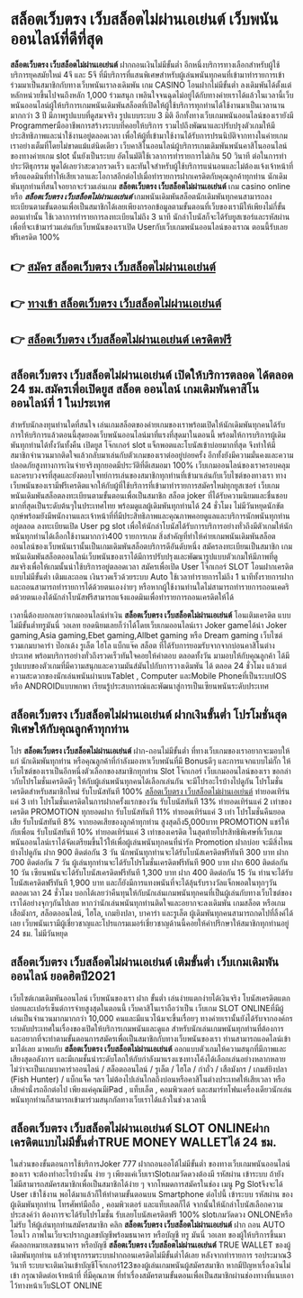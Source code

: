# สล็อตเว็บตรง เว็บสล็อตไม่ผ่านเอเย่นต์  เว็บพนันออนไลน์ที่ดีที่สุด

**สล็อตเว็บตรง เว็บสล็อตไม่ผ่านเอเย่นต์** ฝากถอนเงินไม่มีขั้นต่ำ  อีกหนึ่งบริการทางเลือกสำหรับผู้ใช้บริการยุคสมัยใหม่ 4จี และ 5จี ที่มีบริการที่แสนพิเศษสำหรับผู้เล่นพนันทุกคนที่เข้ามาทำรายการเข้าร่วมมาเป็นสมาชิกกับทางเว็บพนันเราลงเดิมพัน เกม CASINO  โอนฝากไม่มีขั้นต่ำ ลงเดิมพันได้ตั้งแต่ หลักหน่วยขึ้นไปจนถึงหลัก 1,000 ร่วมสนุก เพลินใจจนฉุดไม่อยู่ได้กับทางค่ายเราได้แล้วในเวลานี้เว็บพนันออนไลน์ผู้ให้บริการเกมพนันเดิมพันสล็อตที่เปิดให้ผู้ใช้บริการทุกท่านได้ใช้งานมาเป็นเวลานานมากกว่า 3 ปี มีภาพรูปแบบที่ดูสมจจริง รูปแบบระบบ 3 มิติ
อีกทั้งทางเว็บเกมพนันออนไลน์ของเรายังมี Programmerมืออาชีพการสร้างระบบที่คอยให้บริการ  รวมไปถึงพัฒนาและปรับปรุงตัวเกมให้มีประสิทธิภาพและน่าใช้งานอยู่ตลอดเวลา เพื่อให้ผู้ที่เข้ามาใช้งานได้รับการปรนนิบัติจากทางในค่ายเกมเราอย่างเต็มที่โดยไม่ขาดแม้แต่นิดเดียว เว็บคาสิโนออนไลน์ผู้บริการเกมเดิมพันพนันคาสิโนออนไลน์ของทางค่ายเกม slot นั้นยังเป็นระบบ อัตโนมัติใช้เวลาการทำรายการไม่เกิน 50 วินาที ต่อในการทำประวัติธุกรรม พูดได้เลยว่าสะดวกรวดเร็ว และทันใจสำหรับผู้ใช้บริการแน่นอนและไม่ต้องแจ้งเจ้าหน้าที่หรือแอดมินที่ทำให้เสียเวลาและโอกาสอีกต่อไปเมื่อทำรายการฝากเครดิตกับคุณลูกค้าทุกท่าน
นักเดิมพันทุกท่านที่สนใจอยากจะร่วมเล่นเกม **สล็อตเว็บตรง เว็บสล็อตไม่ผ่านเอเย่นต์** เกม casino online หรือ ***สล็อตเว็บตรง เว็บสล็อตไม่ผ่านเอเย่นต์*** เกมพนันเดิมพันสล็อตนักเดิมพันทุกคนสามารถลงทะเบียนตามขั้นตอนเพื่อเป็นสมาชิกได้เลยเพียงกรอกข้อมูลตามขั้นตอนที่เว็บของเรามีให้เพียงไม่กี่ขั้นตอนเท่านั้น ใช้เวลาการทำรายการลงทะเบียนไม่ถึง 3 นาที นักล่าโบนัสก็จะได้รับยูสเซอร์และรหัสผ่านเพื่อที่จะเข้ามาร่วมเล่นกับเว็บพนันของเราเปิด Userกับเว็บเกมพนันออนไลน์ของเราณ ตอนนี้รับเลยฟรีเครดิต 100%

## 👉 [สมัคร สล็อตเว็บตรง เว็บสล็อตไม่ผ่านเอเย่นต์](https://archa888.com/)
## 👉 [ทางเข้า สล็อตเว็บตรง เว็บสล็อตไม่ผ่านเอเย่นต์](https://archa888.com/)
## 👉 [สล็อตเว็บตรง เว็บสล็อตไม่ผ่านเอเย่นต์ เครดิตฟรี](https://archa888.com/)

## สล็อตเว็บตรง เว็บสล็อตไม่ผ่านเอเย่นต์ เปิดให้บริการตลอด ได้ตลอด 24 ชม.สมัครเพื่อเปิดยูส สล็อต ออนไลน์ เกมเดิมพันคาสิโนออนไลน์ที่ 1 ในประเทศ

สำหรับนักลงทุนท่านใดที่สนใจ เล่นเกมสล็อตของค่ายเกมของเราพร้อมเปิดให้นักเดิมพันทุกคนได้รับการให้บริการแล้วตอนนี้สุดยอดเว็บพนันออนไลน์มาที่แรงที่สุดมาในตอนนี้ พร้อมให้การบริการผู้เดิมพันทุกท่านได้ทั้งวันทั้งคืน เปิดยูส โจ๊กเกอร์ slot แจ็กพอตและโบนัสเข้าบ่อยมากที่สุด จึงทำให้มีสมาชิกจำนวนมากติดใจแล้วกลับมาเล่นกับตัวเกมของเราต่ออยู่บ่อยครั้ง อีกทั้งยังมีความมั่นคงและความปลอดภัยสูงทางการเงินจ่ายจริงทุกยอดมีประวัติที่ดีเสมอมา 100% เว็บเกมออนไลน์ของเราครอบคลุมและครบวงจรที่สุดและยังตอบโจทย์การเล่นของสมาชิกทุกท่านที่เข้ามาเล่นกับเว็บไซต์ของทางเรา
ทางเว็บพนันของเรามีฟรีเครดิตแจกให้กับผู้ที่ใช้บริการที่เข้ามาทำรายการสมัครใหม่ทุกยูสเซอร์ เว็บเกมพนันเดิมพันสล็อตลงทะเบียนตามขั้นตอนเพื่อเป็นสมาชิก สล็อต joker ที่ได้รับความนิยมและชื่นชอบมากที่สุดเป็นระดับต้นๆในประเทศไทย พร้อมดูแลผู้เดิมพันทุกท่านได้ 24 ชั่วโมง ไม่มีวันหยุดนักขัตฤกษ์พร้อมยังมีพนักงานและเจ้าหน้าที่ที่มีประสิทธิภาพและคุณภาพคอยดูแลและบริการนักพนันทุกท่านอยู่ตลอด ลงทะเบียนเปิด User pg slot เพื่อให้นักล่าโบนัสได้รับการบริการอย่างทั่วถึงมีตัวเกมให้นักพนันทุกท่านได้เลือกใช้งานมากกว่า400 รายการเกม
สิ่งสำคัญที่ทำให้ค่ายเกมพนันเดิมพันสล็อตออนไลน์ของเว็บพนันเรานั้นเป็นเกมเดิมพันสล็อตบริการดีอันดับหนึ่ง สมัครลงทะเบียนเป็นสมาชิก  เกมพนันเดิมพันสล็อตออนไลน์เว็บพนันของเราได้มีการปรับปรุงและพัฒนารูปแบบตัวเกมให้มีภาพที่ดูสมจริงเพื่อให้เกมนั้นน่าใช้บริการอยู่ตลอดเวลา สมัครเพื่อเปิด User โจ๊กเกอร์ SLOT โอนฝากเครดิตแบบไม่มีขั้นต่ำ เติมและถอน เงินรวดเร็วด้วยระบบ Auto ใช้เวลาทำรายการไม่ถึง 1 นาทีทั้งรายการฝากและถอนสามารถทำรายการได้ด้วยตนเองง่ายๆ หรือหากผู้ใช้งานท่านใดไม่สามารถทำรายการถอนเคดริตด้วยตนเองได้นักล่าโบนัสฟรีสามารถแจ้งแอดมินเพื่อทำรายการถอนเครดิตให้ได้

เวลานี้ต้องบอกเลยว่าเกมออนไลน์ทำเงิน **สล็อตเว็บตรง เว็บสล็อตไม่ผ่านเอเย่นต์** โอนเติมเครดิต แบบไม่มีขั้นต่ำทรูมันนี่ วอเลท ยอดนิยมเลยก็ว่าได้โดยเว็บเกมออนไลน์เรา Joker gameได้นำ  Joker gaming,Asia gaming,Ebet gaming,Allbet gaming หรือ Dream gaming เว็บไซต์รวมเกมบาคาร่า ป๊อกเด้ง รูเล็ต ไฮโล แบ็กแจ๊ค สล็อต ที่ได้รับการยอมรับจากจากบ่อนคาสิโนต่างประเทศ พร้อมบริการอย่างทั่วถึงรวดเร็วทันใจคอยให้คำตอบ ตลอดทั้งวัน มามอบให้กับคุณลูกค้า ได้มีรูปแบบของตัวเกมที่มีความสนุกและความมันส์มันไปกับการวางเดิมพัน ได้ ตลอด 24 ชั่วโมง แล้วแต่ความสะดวกของนักเล่นพนันผ่านบนTablet , Computer และMobile Phoneที่เป็นระบบIOS หรือ ANDROIDแบบพกพา เรียนรู้ประสบการณ์และพัฒนาสู่การเป็นเซียนพนันระดับประเทศ

## สล็อตเว็บตรง เว็บสล็อตไม่ผ่านเอเย่นต์ ฝากเงินขั้นต่ำ โปรโมชั่นสุดพิเศษให้กับคุณลูกค้าทุกท่าน

โปร **สล็อตเว็บตรง เว็บสล็อตไม่ผ่านเอเย่นต์** ฝาก-ถอนไม่มีขั้นต่ำ ที่ทางเว็บเกมของเราอยากจะมอบให้แก่  นักเดิมพันทุกท่าน หรือคุณลูกค้าที่กำลังมองหาเว็บพนันที่มี Bonusดีๆ และการแจกแบบไม่กั๊ก ให้เว็บไซต์ของเราเป็นอีกหนึ่งตัวเลือกของสมาชิกทุกท่าน Slot โจ๊กเกอร์ เว็บเกมออนไลน์ของเรา ขอกล่าวกับโปรโมชั่นเครดิตดีๆ ให้กับผู้เล่นพนันทุกคนได้เลือกเล่นกัน จะมีโปรอะไรบ้างไปดูกัน
โปรโมชั่นเครดิตสำหรับสมาชิกใหม่ รับโบนัสทันที 100% [สล็อตเว็บตรง เว็บสล็อตไม่ผ่านเอเย่นต์](https://archa888.com/) ทำยอดเทิร์นแค่ 3 เท่า
โปรโมชั่นเครดิตในการฝากครั้งแรกของวัน รับโบนัสทันที 13% ทำยอดเทิร์นแค่ 2 เท่าของเครดิต
 PROMOTION ทุกยอดฝาก รับโบนัสทันที 11% ทำยอดเทิร์นแค่ 3 เท่า
โปรโมชั่นคืนยอดเสีย รับโบนัสทันที 8% จากยอดเสียของลูกค้าทุกท่าน สูงสุดถึง5,000บาท
 PROMOTION แชร์ให้กับเพื่อน รับโบนัสทันที 10% ทำยอดเทิร์นแค่ 3 เท่าของเครดิต
ในสุดท้ายโปรสิทธิพิเศษที่เว็บเกมพนันออนไลน์เราได้จัดเตรียมขึ้นไว้ให้เพื่อผู้เล่นพนันทุกคนที่น่ารัก  Promotion ฝากบ่อย จะมีสิ่งไหนบ้างไปดูกัน
ฝาก 900 ติดต่อกัน 3 วัน นักพนันทุกท่านจะได้รับโบนัสเครดิตฟรีทันที 300 บาท
ฝาก 700 ติดต่อกัน 7 วัน ผู้เล่นทุกท่านจะได้รับโปรโมชั่นเครดิตฟรีทันที 900 บาท
ฝาก 600 ติดต่อกัน 10 วัน เซียนพนันจะได้รับโบนัสเครดิตฟรีทันที 1,300 บาท
ฝาก 400 ติดต่อกัน 15 วัน ท่านจะได้รับโบนัสเครดิตฟรีทันที 1,900 บาท
และก็ยังมีการแทงพนันที่จะได้ลุ้นรับรางวัลแจ็กพอตในทุกๆวัน ตลอดเวลา 24 ชั่วโมง บอกได้เลยว่าคืนทุนให้กับนักเล่นเกมพนันทุกคนที่เป็นผู้เล่นกับทางเว็บไซต์ของเราได้อย่างจุกๆกันไปเลย หากว่านักเล่นพนันทุกท่านติดใจและอยากจะลงเดิมพัน เกมสล็อต หรือเกมเสือมังกร, สล็อตออนไลน์, ไฮโล, เกมยิงปลา, บาคาร่า และรูเล็ต ผู้เดิมพันทุกคนสามารถกดไปที่ลิ้งค์ได้เลย เว็บพนันเรามีผู้เชี่ยวชาญและโปรแกรมเมอร์เชี่ยวชาญด้านนี้คอยให้คำปรึกษาให้สมาชิกทุกท่านอยู่ 24 ชม. ไม่มีวันหยุด

## สล็อตเว็บตรง เว็บสล็อตไม่ผ่านเอเย่นต์ เติมขั้นต่ำ  เว็บเกมเดิมพันออนไลน์ ยอดฮิตปี2021

เว็บไซต์เกมเดิมพันออนไลน์ เว็บพนันของเรา ฝาก ขั้นต่ำ เล่นง่ายแตกง่ายได้เงินจริง โบนัสเครดิตแตกบ่อยและเปอร์เซ็นต์การจ่ายสูงสุดในตอนนี้ เว็บคาสิโนเราถือว่าเป็น เว็บเกม SLOT ONLINEที่มีผู้เล่นเป็นจำนวนมากมากกว่า 10,000 คนและมีแนวโน้มจะขึ้นเรื่อยๆ ทางค่ายเรานั้นยังได้รับจากองค์กรระบดับประเทศในเรื่องของเปิดให้บริการเกมพนันและดูแล สำหรับนักเล่นเกมพนันทุกท่านที่ต้องการและอยากที่จะทำตามขั้นตอนการสมัครเพื่อเป็นสมาชิกกับทางเว็บพนันของเรา ท่านสามารถแอดไลน์เข้ามาได้เลย
	มาพบกับ **สล็อตเว็บตรง เว็บสล็อตไม่ผ่านเอเย่นต์** ออกแบบตัวเกมให้ความสนุกที่มีภาพและเสียงสุดอลังการ และมีเกมชั้นนำระดับโลกให้กับกำลังมาแรงแซงทางโค้งได้เลือกเล่นอย่างหลากหลาย  ไม่ว่าจะเป็นเกมบาคาร่าออนไลน์ / สล็อตออนไลน์ / รูเล็ต / ไฮโล / กำถั่ว / เสือมังกร / เกมส์ยิงปลา (Fish Hunter) / แบ็กแจ็ค ฯลฯ ไม่ต้องไปเล่นไกลถึงบ่อนหรือคาสิโนต่างประเทศให้เสียเวลา หรือเสียค่านั่งรถอีกต่อไป เพียงแค่คุณมีiPad , แท็บเล็ต , คอมพิวเตอร์ และสมาร์ทโฟนเครื่องเดียวนักเล่นพนันทุกท่านก็สามารถเข้ามาร่วมสนุกกัลทางเว็บเราได้แล้วในช่วงเวลานี้

## สล็อตเว็บตรง เว็บสล็อตไม่ผ่านเอเย่นต์ SLOT ONLINEฝากเครดิตแบบไม่มีขั้นต่ำTRUE MONEY WALLETได้ 24 ชม.

ในส่วนของขั้นตอนการใช้บริการJoker 777 ฝากถอนออโต้ไม่มีขั้นต่ำ ของทางเว็บเกมพนันออนไลน์ของเรา จะต้องทำอะไรบ้างนั้น ง่าย ๆ เพียงแค่เว็บเราSlotเกมวัดดวงต้องมี รหัสผ่าน เข้าระบบ ถ้ายังไม่มีสามารถสมัครสมาชิกเพื่อเป็นสมาชิกได้ง่าย ๆ จากโหมดการสมัครในช่อง เมนู  Pg Slotจึงจะได้ User เข้าใช้งาน พอได้มาแล้วก็ให้ทำตามขั้นตอนบน Smartphone  ต่อไปนี้
เข้าระบบ รหัสผ่าน  ของผู้เดิมพันทุกท่าน โทรศัพท์มือถือ , คอมพิวเตอร์ และแท็บเลตก็ได้
จากนั้นให้นักล่าโบนัสเลือกความประสงค์ว่า ต้องการจะได้รับโปรโมชั่น รับเลยโบนัสเครดิตฟรี 100% slotเกมวัดดวง ONLONEหรือไม่รับ
ให้ผู้เล่นทุกท่านสมัครสมาชิก คลิก **สล็อตเว็บตรง เว็บสล็อตไม่ผ่านเอเย่นต์** ฝาก ถอน AUTO โอนไว ภาพในเว็บจะปรากฏเลขบัญชีพร้อมธนาคาร หรือบัญชี ทรู มันนี่ วอเลท ของผู้ให้บริการขึ้นมา
คัดลอกหมายเลขธนาคาร หรือบัญชี **สล็อตเว็บตรง เว็บสล็อตไม่ผ่านเอเย่นต์** TRUE WALLET ของผู้เดิมพันทุกท่าน แล้วทำธุรกรรมระบบฝากถอนเครดิตไม่มีขั้นต่ำได้เลย
หลังจากทำรายการ รอประมาณ3 วินาที ระบบจะเติมเงินเข้าบัญชีโจ๊กเกอร์123ของผู้เล่นเกมพนันผู้สมัครสมาชิก
หากมีปัญหาเรื่องเงินไม่เข้า กรุณาติดต่อเจ้าหน้าที่ ที่มีคุณภาพ ที่ทำเรื่องสมัครตามขั้นตอนเพื่อเป็นสมาชิกผ่านช่องทางที่แนบเอาไว้ทางหน้าเว็บSLOT ONLINE


